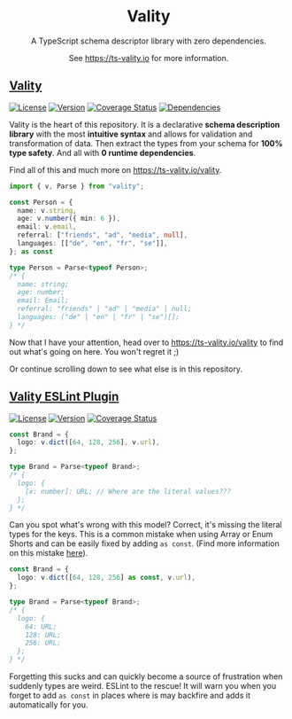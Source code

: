 <h1 align="center">Vality</h1>
<div align="center">

A TypeScript schema descriptor library with zero dependencies.

See https://ts-vality.io for more information.

</div>

## [Vality](https://npmjs.com/package/vality)
[![License](https://img.shields.io/npm/l/vality)](https://github.com/jeengbe/vality/blob/master/packages/vality/LICENSE.md)
[![Version](https://img.shields.io/npm/v/vality)](https://www.npmjs.com/package/vality)
[![Coverage Status](https://img.shields.io/codecov/c/github/jeengbe/vality/master?flag=vality&token=L0QZW59UTU)](https://app.codecov.io/gh/jeengbe/vality/tree/master/packages/vality)
[![Dependencies](https://img.shields.io/badge/dependencies-0-brightgreen)](https://github.com/jeengbe/vality/network/dependencies#packages%2Fvality%2Fpackage.json)


Vality is the heart of this repository. It is a declarative **schema description library** with the most **intuitive syntax** and allows for validation and transformation of data. Then extract the types from your schema for **100% type safety**. And all with **0 runtime dependencies**.

Find all of this and much more on https://ts-vality.io/vality.

```ts
import { v, Parse } from "vality";

const Person = {
  name: v.string,
  age: v.number({ min: 6 }),
  email: v.email,
  referral: ["friends", "ad", "media", null],
  languages: [["de", "en", "fr", "se"]],
}; as const

type Person = Parse<typeof Person>;
/* {
  name: string;
  age: number;
  email: Email;
  referral: "friends" | "ad" | "media" | null;
  languages: ("de" | "en" | "fr" | "se")[];
} */
```

Now that I have your attention, head over to https://ts-vality.io/vality to find out what's going on here. You won't regret it ;)

Or continue scrolling down to see what else is in this repository.

## [Vality ESLint Plugin](https://npmjs.com/package/eslint-plugin-vality)
[![License](https://img.shields.io/npm/l/eslint-plugin-vality)](https://github.com/jeengbe/vality/blob/master/packages/eslint-plugin-vality/LICENSE.md)
[![Version](https://img.shields.io/npm/v/eslint-plugin-vality)](https://www.npmjs.com/package/eslint-plugin-vality)
[![Coverage Status](https://img.shields.io/codecov/c/github/jeengbe/vality/master?flag=eslint-plugin-vality&token=L0QZW59UTU)](https://app.codecov.io/gh/jeengbe/vality/tree/master/packages/eslint-plugin-vality)


```ts
const Brand = {
  logo: v.dict([64, 128, 256], v.url),
};

type Brand = Parse<typeof Brand>;
/* {
  logo: {
    [x: number]: URL; // Where are the literal values???
  };
} */
```

Can you spot what's wrong with this model? Correct, it's missing the literal types for the keys. This is a common mistake when using Array or Enum Shorts and can be easily fixed by adding `as const`. (Find more information on this mistake [here](https://ts-vality.io/vality/as-const)).

```ts
const Brand = {
  logo: v.dict([64, 128, 256] as const, v.url),
};

type Brand = Parse<typeof Brand>;
/* {
  logo: {
    64: URL;
    128: URL;
    256: URL;
  };
} */
```

Forgetting this sucks and can quickly become a source of frustration when suddenly types are weird. ESLint to the rescue! It will warn you when you forget to add `as const` in places where is may backfire and adds it automatically for you.
